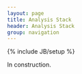 ```yaml
---
layout: page
title: Analysis Stack
header: Analysis Stack
group: navigation
---
```

{% include JB/setup %}

In construction.